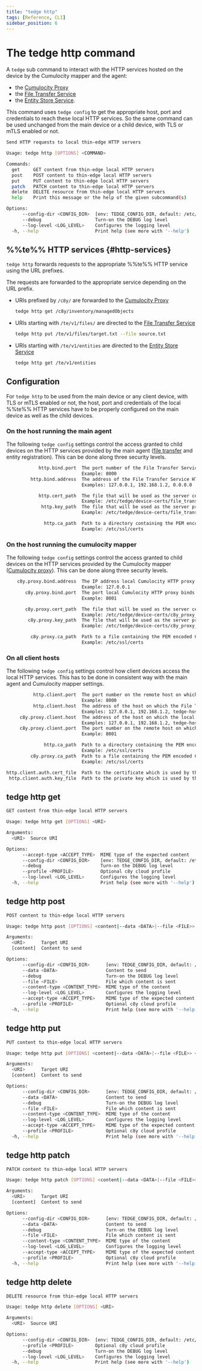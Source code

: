 ```yaml
---
title: "tedge http"
tags: [Reference, CLI]
sidebar_position: 6
---
```


# The tedge http command

A `tedge` sub command to interact with the HTTP services hosted on the device by the Cumulocity mapper and the agent:

- the [Cumulocity Proxy](../../cumulocity-proxy/)
- the [File Transfer Service](../../file-transfer-service/)
- the [Entity Store Service](../../../operate/entity-management/).

This command uses `tedge config` to get the appropriate host, port and credentials to reach these local HTTP services.
So the same command can be used unchanged from the main device or a child device, with TLS or mTLS enabled or not.

```sh title="tedge http"
Send HTTP requests to local thin-edge HTTP servers

Usage: tedge http [OPTIONS] <COMMAND>

Commands:
  get     GET content from thin-edge local HTTP servers
  post    POST content to thin-edge local HTTP servers
  put     PUT content to thin-edge local HTTP servers
  patch   PATCH content to thin-edge local HTTP servers
  delete  DELETE resource from thin-edge local HTTP servers
  help    Print this message or the help of the given subcommand(s)

Options:
      --config-dir <CONFIG_DIR>  [env: TEDGE_CONFIG_DIR, default: /etc/tedge]
      --debug                    Turn-on the DEBUG log level
      --log-level <LOG_LEVEL>    Configures the logging level
  -h, --help                     Print help (see more with '--help')
```

## %%te%% HTTP services {#http-services}


`tedge http` forwards requests to the appropriate %%te%% HTTP service using the URL prefixes.

The requests are forwarded to the appropriate service depending on the URL prefix.

- URIs prefixed by `/c8y/` are forwarded to the [Cumulocity Proxy](../../cumulocity-proxy/)

   ```sh title="Interacting with Cumulocity"
   tedge http get /c8y/inventory/managedObjects
   ```

- URIs starting with `/te/v1/files/` are directed to the [File Transfer Service](../../file-transfer-service)

   ```sh title="Transferring files to/from the main device"
   tedge http put /te/v1/files/target.txt --file source.txt
   ```
  
- URIs starting with `/te/v1/entities` are directed to the [Entity Store Service](../../../operate/entity-management/)

   ```sh title="Listing all entities"
   tedge http get /te/v1/entities
   ```


## Configuration

For `tedge http` to be used from the main device or any client device, with TLS or mTLS enabled or not,
the host, port and credentials of the local %%te%% HTTP services
have to be properly configured on the main device as well as the child devices.

### On the host running the main agent

The following `tedge config` settings control the access granted to child devices
on the HTTP services provided by the main agent
([file transfer](../../file-transfer-service) and entity registration).
This can be done along three security levels.

```sh title="Listening HTTP requests"
            http.bind.port  The port number of the File Transfer Service HTTP server binds to for internal use. 
                            Example: 8000
         http.bind.address  The address of the File Transfer Service HTTP server binds to for internal use. 
                            Examples: 127.0.0.1, 192.168.1.2, 0.0.0.0
```

```sh title="Enabling TLS aka HTTPS"
            http.cert_path  The file that will be used as the server certificate for the File Transfer Service. 
                            Example: /etc/tedge/device-certs/file_transfer_certificate.pem
             http.key_path  The file that will be used as the server private key for the File Transfer Service. 
                            Example: /etc/tedge/device-certs/file_transfer_key.pem
```

```sh title="Enforcing mTLS"
              http.ca_path  Path to a directory containing the PEM encoded CA certificates that are trusted when checking incoming client certificates for the File Transfer Service. 
                            Example: /etc/ssl/certs
```

### On the host running the cumulocity mapper

The following `tedge config` settings control the access granted to child devices
on the HTTP services provided by the Cumulocity mapper ([Cumulocity proxy](../../cumulocity-proxy/)).
This can be done along three security levels.

```sh title="Listening HTTP requests"
    c8y.proxy.bind.address  The IP address local Cumulocity HTTP proxy binds to. 
                            Example: 127.0.0.1
       c8y.proxy.bind.port  The port local Cumulocity HTTP proxy binds to. 
                            Example: 8001
```

```sh title="Enabling TLS aka HTTPS"
       c8y.proxy.cert_path  The file that will be used as the server certificate for the Cumulocity proxy. 
                            Example: /etc/tedge/device-certs/c8y_proxy_certificate.pem
        c8y.proxy.key_path  The file that will be used as the server private key for the Cumulocity proxy. 
                            Example: /etc/tedge/device-certs/c8y_proxy_key.pem
```

```sh title="Enforcing mTLS"
         c8y.proxy.ca_path  Path to a file containing the PEM encoded CA certificates that are trusted when checking incoming client certificates for the Cumulocity Proxy. 
                            Example: /etc/ssl/certs
```

### On all client hosts

The following `tedge config` settings control how client devices access the local HTTP services.
This has to be done in consistent way with the main agent and Cumulocity mapper settings.

```sh title="Reaching local HTTP services"
          http.client.port  The port number on the remote host on which the File Transfer Service HTTP server is running. 
                            Example: 8000
          http.client.host  The address of the host on which the File Transfer Service HTTP server is running. 
                            Examples: 127.0.0.1, 192.168.1.2, tedge-hostname
     c8y.proxy.client.host  The address of the host on which the local Cumulocity HTTP Proxy is running, used by the Cumulocity mapper. 
                            Examples: 127.0.0.1, 192.168.1.2, tedge-hostname
     c8y.proxy.client.port  The port number on the remote host on which the local Cumulocity HTTP Proxy is running, used by the Cumulocity mapper. 
                            Example: 8001
```

```sh title="Using TLS aka HTTPS"
              http.ca_path  Path to a directory containing the PEM encoded CA certificates that are trusted when checking incoming client certificates for the File Transfer Service. 
                            Example: /etc/ssl/certs
         c8y.proxy.ca_path  Path to a file containing the PEM encoded CA certificates that are trusted when checking incoming client certificates for the Cumulocity Proxy. 
                            Example: /etc/ssl/certs
```

```sh title="Using mTLS"
http.client.auth.cert_file  Path to the certificate which is used by the agent when connecting to external services. 
 http.client.auth.key_file  Path to the private key which is used by the agent when connecting to external services. 
```

## tedge http get

```sh title="tedge http get"
GET content from thin-edge local HTTP servers

Usage: tedge http get [OPTIONS] <URI>

Arguments:
  <URI>  Source URI

Options:
      --accept-type <ACCEPT_TYPE>  MIME type of the expected content
      --config-dir <CONFIG_DIR>    [env: TEDGE_CONFIG_DIR, default: /etc/tedge]
      --debug                      Turn-on the DEBUG log level
      --profile <PROFILE>          Optional c8y cloud profile
      --log-level <LOG_LEVEL>      Configures the logging level
  -h, --help                       Print help (see more with '--help')
```

## tedge http post

```sh title="tedge http post"
POST content to thin-edge local HTTP servers

Usage: tedge http post [OPTIONS] <content|--data <DATA>|--file <FILE>> <URI>

Arguments:
  <URI>      Target URI
  [content]  Content to send

Options:
      --config-dir <CONFIG_DIR>      [env: TEDGE_CONFIG_DIR, default: /etc/tedge]
      --data <DATA>                  Content to send
      --debug                        Turn-on the DEBUG log level
      --file <FILE>                  File which content is sent
      --content-type <CONTENT_TYPE>  MIME type of the content
      --log-level <LOG_LEVEL>        Configures the logging level
      --accept-type <ACCEPT_TYPE>    MIME type of the expected content
      --profile <PROFILE>            Optional c8y cloud profile
  -h, --help                         Print help (see more with '--help')
```

## tedge http put

```sh title="tedge http put"
PUT content to thin-edge local HTTP servers

Usage: tedge http put [OPTIONS] <content|--data <DATA>|--file <FILE>> <URI>

Arguments:
  <URI>      Target URI
  [content]  Content to send

Options:
      --config-dir <CONFIG_DIR>      [env: TEDGE_CONFIG_DIR, default: /etc/tedge]
      --data <DATA>                  Content to send
      --debug                        Turn-on the DEBUG log level
      --file <FILE>                  File which content is sent
      --content-type <CONTENT_TYPE>  MIME type of the content
      --log-level <LOG_LEVEL>        Configures the logging level
      --accept-type <ACCEPT_TYPE>    MIME type of the expected content
      --profile <PROFILE>            Optional c8y cloud profile
  -h, --help                         Print help (see more with '--help')
```

## tedge http patch

```sh title="tedge http patch"
PATCH content to thin-edge local HTTP servers

Usage: tedge http patch [OPTIONS] <content|--data <DATA>|--file <FILE>> <URI>

Arguments:
  <URI>      Target URI
  [content]  Content to send

Options:
      --config-dir <CONFIG_DIR>      [env: TEDGE_CONFIG_DIR, default: /etc/tedge]
      --data <DATA>                  Content to send
      --debug                        Turn-on the DEBUG log level
      --file <FILE>                  File which content is sent
      --content-type <CONTENT_TYPE>  MIME type of the content
      --log-level <LOG_LEVEL>        Configures the logging level
      --accept-type <ACCEPT_TYPE>    MIME type of the expected content
      --profile <PROFILE>            Optional c8y cloud profile
  -h, --help                         Print help (see more with '--help')
```

## tedge http delete

```sh title="tedge http delete"
DELETE resource from thin-edge local HTTP servers

Usage: tedge http delete [OPTIONS] <URI>

Arguments:
  <URI>  Source URI

Options:
      --config-dir <CONFIG_DIR>  [env: TEDGE_CONFIG_DIR, default: /etc/tedge]
      --profile <PROFILE>        Optional c8y cloud profile
      --debug                    Turn-on the DEBUG log level
      --log-level <LOG_LEVEL>    Configures the logging level
  -h, --help                     Print help (see more with '--help')
```
